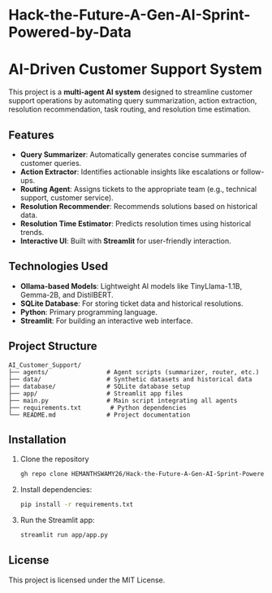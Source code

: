 # Hack-the-Future-A-Gen-AI-Sprint-Powered-by-Data


# AI-Driven Customer Support System

This project is a **multi-agent AI system** designed to streamline customer support operations by automating query summarization, action extraction, resolution recommendation, task routing, and resolution time estimation.

## Features
- **Query Summarizer**: Automatically generates concise summaries of customer queries.
- **Action Extractor**: Identifies actionable insights like escalations or follow-ups.
- **Routing Agent**: Assigns tickets to the appropriate team (e.g., technical support, customer service).
- **Resolution Recommender**: Recommends solutions based on historical data.
- **Resolution Time Estimator**: Predicts resolution times using historical trends.
- **Interactive UI**: Built with **Streamlit** for user-friendly interaction.

## Technologies Used
- **Ollama-based Models**: Lightweight AI models like TinyLlama-1.1B, Gemma-2B, and DistilBERT.
- **SQLite Database**: For storing ticket data and historical resolutions.
- **Python**: Primary programming language.
- **Streamlit**: For building an interactive web interface.

## Project Structure
```
AI_Customer_Support/
├── agents/                # Agent scripts (summarizer, router, etc.)
├── data/                  # Synthetic datasets and historical data
├── database/              # SQLite database setup
├── app/                   # Streamlit app files
├── main.py                # Main script integrating all agents
├── requirements.txt        # Python dependencies
└── README.md              # Project documentation
```

## Installation
1. Clone the repository
   ```bash
   gh repo clone HEMANTHSWAMY26/Hack-the-Future-A-Gen-AI-Sprint-Powered-by-Data
2. Install dependencies:
   ```bash
   pip install -r requirements.txt
   ```
3. Run the Streamlit app:
   ```bash
   streamlit run app/app.py
   ```

## License
This project is licensed under the MIT License.

